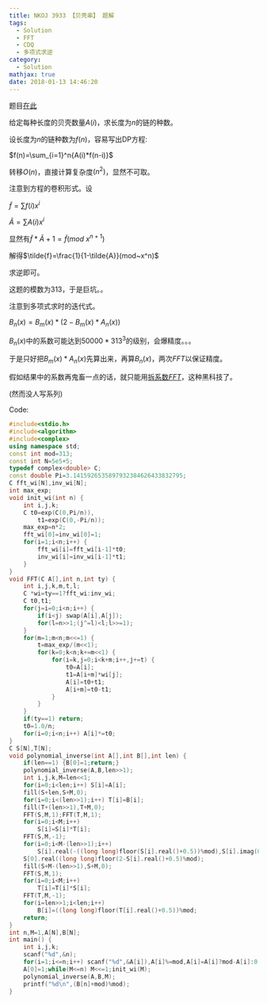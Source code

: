 ```yaml
---
title: NKOJ 3933 【贝壳串】 题解
tags:
  - Solution
  - FFT
  - CDQ
  - 多项式求逆
category:
  - Solution
mathjax: true
date: 2018-01-13 14:46:20
---
```



题目[在此](http://oi.nks.edu.cn/zh/Problem/Details/3933)

给定每种长度的贝壳数量$A(i)$，求长度为$n$的链的种数。

设长度为$n$的链种数为$f(n)$，容易写出DP方程:

$f(n)=\sum_{i=1}^n{A(i)*f(n-i)}$

转移$O(n)$，直接计算复杂度$(n^2)$，显然不可取。

注意到方程的卷积形式。设

$\tilde{f}=\sum{f(i)x^i}$

$\tilde{A}=\sum{A(i)x^i}$

显然有$\tilde{f}*\tilde{A}+1=\tilde{f}(mod~x^{n+1})$

解得$\tilde{f}=\frac{1}{1-\tilde{A}}(mod~x^n)$

求逆即可。

这题的模数为313，于是巨坑。。

注意到多项式求时的迭代式。

$B_n(x)=B_m(x)*(2-B_m(x)*A_n(x))$

$B_n(x)$中的系数可能达到$50000*313^3$的级别，会爆精度。。。

于是只好把$B_m(x)*A_n(x)$先算出来，再算$B_n(x)$，两次$FFT$以保证精度。

假如结果中的系数再鬼畜一点的话，就只能用[拆系数$FFT$](http://blog.csdn.net/samjia2000/article/details/65661468)，这种黑科技了。

(然而没人写系列)

Code:
``` c++
#include<stdio.h>
#include<algorithm>
#include<complex>
using namespace std;
const int mod=313;
const int N=5e5+5;
typedef complex<double> C;
const double Pi=3.1415926535897932384626433832795;
C fft_wi[N],inv_wi[N];
int max_exp;
void init_wi(int n) {
	int i,j,k;
	C t0=exp(C(0,Pi/n)),
		t1=exp(C(0,-Pi/n));
	max_exp=n*2;
	fft_wi[0]=inv_wi[0]=1;
	for(i=1;i<n;i++) {
		fft_wi[i]=fft_wi[i-1]*t0;
		inv_wi[i]=inv_wi[i-1]*t1;
	}
}
void FFT(C A[],int n,int ty) {
	int i,j,k,m,t,l;
	C *wi=ty==1?fft_wi:inv_wi;
	C t0,t1;
	for(j=i=0;i<n;i++) {
		if(i<j) swap(A[i],A[j]);
		for(l=n>>1;(j^=l)<l;l>>=1);
	}
	for(m=1;m<n;m<<=1) {
		t=max_exp/(m<<1);
		for(k=0;k<n;k+=m<<1) {
			for(i=k,j=0;i<k+m;i++,j+=t) {
				t0=A[i];
				t1=A[i+m]*wi[j];
				A[i]=t0+t1;
				A[i+m]=t0-t1;
			}
		}
	}
	if(ty==1) return;
	t0=1.0/n;
	for(i=0;i<n;i++) A[i]*=t0;
}
C S[N],T[N];
void polynomial_inverse(int A[],int B[],int len) {
	if(len==1) {B[0]=1;return;}
	polynomial_inverse(A,B,len>>1);
	int i,j,k,M=len<<1;
	for(i=0;i<len;i++) S[i]=A[i];
	fill(S+len,S+M,0);
	for(i=0;i<(len>>1);i++) T[i]=B[i];
	fill(T+(len>>1),T+M,0);
	FFT(S,M,1);FFT(T,M,1);
	for(i=0;i<M;i++)
		S[i]=S[i]*T[i];
	FFT(S,M,-1);
	for(i=0;i<M-(len>>1);i++)
		S[i].real(-((long long)floor(S[i].real()+0.5))%mod),S[i].imag(0);
	S[0].real((long long)floor(2-S[i].real()+0.5)%mod);
	fill(S+M-(len>>1),S+M,0);
	FFT(S,M,1);
	for(i=0;i<M;i++)
		T[i]=T[i]*S[i];
	FFT(T,M,-1);
	for(i=len>>1;i<len;i++)
		B[i]=((long long)floor(T[i].real()+0.5))%mod;
	return;
}
int n,M=1,A[N],B[N];
int main() {
	int i,j,k;
	scanf("%d",&n);
	for(i=1;i<=n;i++) scanf("%d",&A[i]),A[i]%=mod,A[i]=A[i]?mod-A[i]:0;
	A[0]=1;while(M<=n) M<<=1;init_wi(M);
	polynomial_inverse(A,B,M);
	printf("%d\n",(B[n]+mod)%mod);
}
```